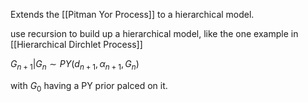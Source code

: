 Extends the [[Pitman Yor Process]] to a hierarchical model.

use recursion to build up a hierarchical model, like the one example in [[Hierarchical Dirchlet Process]]

$G_{n+1} | G_n \sim PY(d_{n+1}, \alpha_{n+1}, G_n)$

with $G_0$ having a PY prior palced on it.

